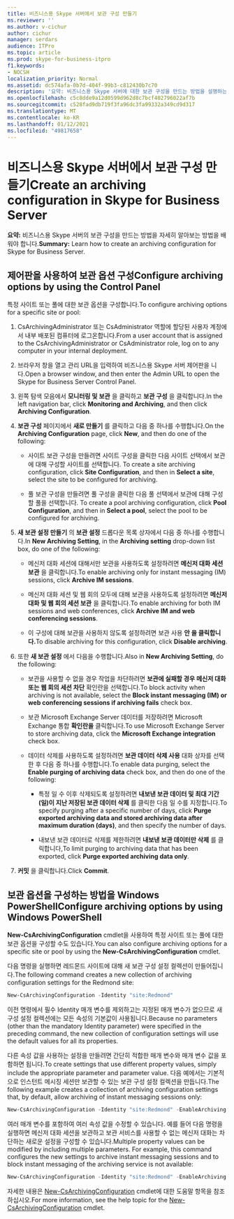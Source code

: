```yaml
---
title: 비즈니스용 Skype 서버에서 보관 구성 만들기
ms.reviewer: ''
ms.author: v-cichur
author: cichur
manager: serdars
audience: ITPro
ms.topic: article
ms.prod: skype-for-business-itpro
f1.keywords:
- NOCSH
localization_priority: Normal
ms.assetid: dc574afa-0b7d-404f-99b3-c812430b7c70
description: '요약: 비즈니스용 Skype 서버에 대한 보관 구성을 만드는 방법을 설명하는 정보를 제공합니다.'
ms.openlocfilehash: c5c8dde9a12d0599d962d8c7bcf402796022af7b
ms.sourcegitcommit: c528fad9db719f3fa96dc3fa99332a349cd9d317
ms.translationtype: MT
ms.contentlocale: ko-KR
ms.lasthandoff: 01/12/2021
ms.locfileid: "49817658"
---
```

# <a name="create-an-archiving-configuration-in-skype-for-business-server"></a><span data-ttu-id="185f9-103">비즈니스용 Skype 서버에서 보관 구성 만들기</span><span class="sxs-lookup"><span data-stu-id="185f9-103">Create an archiving configuration in Skype for Business Server</span></span>

<span data-ttu-id="185f9-104">**요약:** 비즈니스용 Skype 서버의 보관 구성을 만드는 방법을 자세히 알아보는 방법을 배워야 합니다.</span><span class="sxs-lookup"><span data-stu-id="185f9-104">**Summary:** Learn how to create an archiving configuration for Skype for Business Server.</span></span>
  
## <a name="configure-archiving-options-by-using-the-control-panel"></a><span data-ttu-id="185f9-105">제어판을 사용하여 보관 옵션 구성</span><span class="sxs-lookup"><span data-stu-id="185f9-105">Configure archiving options by using the Control Panel</span></span>

<span data-ttu-id="185f9-106">특정 사이트 또는 풀에 대한 보관 옵션을 구성합니다.</span><span class="sxs-lookup"><span data-stu-id="185f9-106">To configure archiving options for a specific site or pool:</span></span> 
  
1. <span data-ttu-id="185f9-107">CsArchivingAdministrator 또는 CsAdministrator 역할에 할당된 사용자 계정에서 내부 배포된 컴퓨터에 로그온합니다.</span><span class="sxs-lookup"><span data-stu-id="185f9-107">From a user account that is assigned to the CsArchivingAdministrator or CsAdministrator role, log on to any computer in your internal deployment.</span></span> 
    
2. <span data-ttu-id="185f9-108">브라우저 창을 열고 관리 URL을 입력하여 비즈니스용 Skype 서버 제어판을 니다.</span><span class="sxs-lookup"><span data-stu-id="185f9-108">Open a browser window, and then enter the Admin URL to open the Skype for Business Server Control Panel.</span></span> 
    
3. <span data-ttu-id="185f9-109">왼쪽 탐색 모음에서 **모니터링 및 보관** 을 클릭하고 **보관 구성** 을 클릭합니다.</span><span class="sxs-lookup"><span data-stu-id="185f9-109">In the left navigation bar, click **Monitoring and Archiving**, and then click **Archiving Configuration**.</span></span>
    
4. <span data-ttu-id="185f9-110">**보관 구성** 페이지에서 **새로 만들기** 를 클릭하고 다음 중 하나를 수행합니다.</span><span class="sxs-lookup"><span data-stu-id="185f9-110">On the **Archiving Configuration** page, click **New**, and then do one of the following:</span></span> 
    
   - <span data-ttu-id="185f9-111">사이트 보관 구성을 만들려면 사이트 구성을 클릭한 다음 사이트 선택에서 보관에 대해 구성할 사이트를 선택합니다. </span><span class="sxs-lookup"><span data-stu-id="185f9-111">To create a site archiving configuration, click **Site Configuration**, and then in **Select a site**, select the site to be configured for archiving.</span></span>
    
   - <span data-ttu-id="185f9-112">풀 보관 구성을 만들려면 풀 구성을 클릭한 다음 풀 선택에서 보관에 대해 구성할 풀을 선택합니다. </span><span class="sxs-lookup"><span data-stu-id="185f9-112">To create a pool archiving configuration, click **Pool Configuration**, and then in **Select a pool**, select the pool to be configured for archiving.</span></span>
    
5. <span data-ttu-id="185f9-113">**새 보관 설정 만들기** 의 **보관 설정** 드롭다운 목록 상자에서 다음 중 하나를 수행합니다.</span><span class="sxs-lookup"><span data-stu-id="185f9-113">In **New Archiving Setting**, in the **Archiving setting** drop-down list box, do one of the following:</span></span>
    
   - <span data-ttu-id="185f9-114">메신저 대화 세션에 대해서만 보관을 사용하도록 설정하려면 **메신저 대화 세션 보관** 을 클릭합니다.</span><span class="sxs-lookup"><span data-stu-id="185f9-114">To enable archiving only for instant messaging (IM) sessions, click **Archive IM sessions**.</span></span>
    
   - <span data-ttu-id="185f9-115">메신저 대화 세션 및 웹 회의 모두에 대해 보관을 사용하도록 설정하려면 **메신저 대화 및 웹 회의 세션 보관** 을 클릭합니다.</span><span class="sxs-lookup"><span data-stu-id="185f9-115">To enable archiving for both IM sessions and web conferences, click **Archive IM and web conferencing sessions**.</span></span>
    
   - <span data-ttu-id="185f9-116">이 구성에 대해 보관을 사용하지 않도록 설정하려면 보관 사용 **안 을 클릭합니다.**</span><span class="sxs-lookup"><span data-stu-id="185f9-116">To disable archiving for this configuration, click **Disable archiving**.</span></span>
    
6. <span data-ttu-id="185f9-117">또한 **새 보관 설정** 에서 다음을 수행합니다.</span><span class="sxs-lookup"><span data-stu-id="185f9-117">Also in **New Archiving Setting**, do the following:</span></span>
    
   - <span data-ttu-id="185f9-118">보관을 사용할 수 없을 경우 작업을 차단하려면 **보관에 실패할 경우 메신저 대화 또는 웹 회의 세션 차단** 확인란을 선택합니다.</span><span class="sxs-lookup"><span data-stu-id="185f9-118">To block activity when archiving is not available, select the **Block instant messaging (IM) or web conferencing sessions if archiving fails** check box.</span></span>
    
   - <span data-ttu-id="185f9-119">보관 Microsoft Exchange Server 데이터를 저장하려면 Microsoft Exchange 통합 **확인란을** 클릭합니다.</span><span class="sxs-lookup"><span data-stu-id="185f9-119">To use Microsoft Exchange Server to store archiving data, click the **Microsoft Exchange integration** check box.</span></span>
    
   - <span data-ttu-id="185f9-120">데이터 삭제를 사용하도록 설정하려면 **보관 데이터 삭제 사용** 대화 상자를 선택한 후 다음 중 하나를 수행합니다.</span><span class="sxs-lookup"><span data-stu-id="185f9-120">To enable data purging, select the **Enable purging of archiving data** check box, and then do one of the following:</span></span>
    
     - <span data-ttu-id="185f9-121">특정 일 수 이후 삭제되도록 설정하려면 **내보낸 보관 데이터 및 최대 기간(일)이 지난 저장된 보관 데이터 삭제** 를 클릭한 다음 일 수를 지정합니다.</span><span class="sxs-lookup"><span data-stu-id="185f9-121">To specify purging after a specific number of days, click **Purge exported archiving data and stored archiving data after maximum duration (days)**, and then specify the number of days.</span></span>
    
     - <span data-ttu-id="185f9-122">내보낸 보관 데이터로 삭제를 제한하려면 **내보낸 보관 데이터만 삭제** 를 클릭합니다,</span><span class="sxs-lookup"><span data-stu-id="185f9-122">To limit purging to archiving data that has been exported, click **Purge exported archiving data only**.</span></span>
    
7. <span data-ttu-id="185f9-123">**커밋** 을 클릭합니다.</span><span class="sxs-lookup"><span data-stu-id="185f9-123">Click **Commit**.</span></span>
    
## <a name="configure-archiving-options-by-using-windows-powershell"></a><span data-ttu-id="185f9-124">보관 옵션을 구성하는 방법을 Windows PowerShell</span><span class="sxs-lookup"><span data-stu-id="185f9-124">Configure archiving options by using Windows PowerShell</span></span>

<span data-ttu-id="185f9-125">**New-CsArchivingConfiguration** cmdlet을 사용하여 특정 사이트 또는 풀에 대한 보관 옵션을 구성할 수도 있습니다.</span><span class="sxs-lookup"><span data-stu-id="185f9-125">You can also configure archiving options for a specific site or pool by using the **New-CsArchivingConfiguration** cmdlet.</span></span>
  
<span data-ttu-id="185f9-126">다음 명령을 실행하면 레드몬드 사이트에 대해 새 보관 구성 설정 컬렉션이 만들어집니다.</span><span class="sxs-lookup"><span data-stu-id="185f9-126">The following command creates a new collection of archiving configuration settings for the Redmond site:</span></span>
  
```PowerShell
New-CsArchivingConfiguration -Identity "site:Redmond"
```

<span data-ttu-id="185f9-127">이전 명령에서 필수 Identity 매개 변수를 제외하고는 지정된 매개 변수가 없으므로 새 구성 설정 컬렉션에는 모든 속성의 기본값이 사용됩니다.</span><span class="sxs-lookup"><span data-stu-id="185f9-127">Because no parameters (other than the mandatory Identity parameter) were specified in the preceding command, the new collection of configuration settings will use the default values for all its properties.</span></span> 
  
<span data-ttu-id="185f9-128">다른 속성 값을 사용하는 설정을 만들려면 간단히 적합한 매개 변수와 매개 변수 값을 포함하면 됩니다.</span><span class="sxs-lookup"><span data-stu-id="185f9-128">To create settings that use different property values, simply include the appropriate parameter and parameter value.</span></span> <span data-ttu-id="185f9-129">다음 예에서는 기본적으로 인스턴트 메시징 세션만 보관할 수 있는 보관 구성 설정 컬렉션을 만듭니다.</span><span class="sxs-lookup"><span data-stu-id="185f9-129">The following example creates a collection of archiving configuration settings that, by default, allow archiving of instant messaging sessions only:</span></span>
  
```PowerShell
New-CsArchivingConfiguration -Identity "site:Redmond" -EnableArchiving "ImOnly"
```

<span data-ttu-id="185f9-p102">여러 매개 변수를 포함하여 여러 속성 값을 수정할 수 있습니다. 예를 들어 다음 명령을 실행하면 메신저 대화 세션을 보관하고 보관 서비스를 사용할 수 없는 메신저 대화는 차단하는 새로운 설정을 구성할 수 있습니다.</span><span class="sxs-lookup"><span data-stu-id="185f9-p102">Multiple property values can be modified by including multiple parameters. For example, this command configures the new settings to archive instant messaging sessions and to block instant messaging of the archiving service is not available:</span></span>
  
```PowerShell
New-CsArchivingConfiguration -Identity "site:Redmond" -EnableArchiving "ImOnly" -BlockOnArchiveFailure $True
```

<span data-ttu-id="185f9-132">자세한 내용은 [New-CsArchivingConfiguration](https://docs.microsoft.com/powershell/module/skype/new-csarchivingconfiguration?view=skype-ps) cmdlet에 대한 도움말 항목을 참조하십시오.</span><span class="sxs-lookup"><span data-stu-id="185f9-132">For more information, see the help topic for the [New-CsArchivingConfiguration](https://docs.microsoft.com/powershell/module/skype/new-csarchivingconfiguration?view=skype-ps) cmdlet.</span></span>
